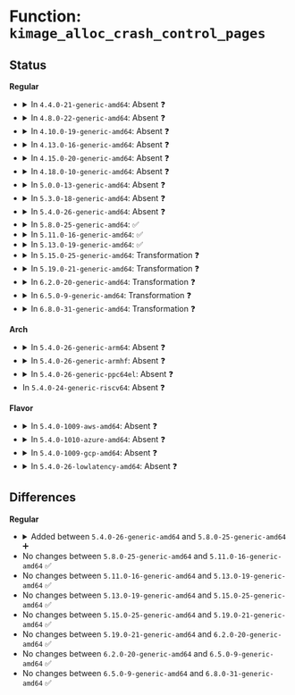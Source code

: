 # Function: <code>kimage_alloc_crash_control_pages</code>

## Status
<b>Regular</b>
<ul>
<li>
<details>
<summary>In <code>4.4.0-21-generic-amd64</code>: Absent ❓</summary>

```json
{
  "name": "kimage_alloc_crash_control_pages",
  "collision_type": "Unique Static",
  "inline_type": "Full",
  "funcs": [
    {
      "addr": 18446744071579946359,
      "name": "kimage_alloc_crash_control_pages",
      "external": false,
      "loc": "kernel/kexec_core.c:390",
      "file": "kernel/kexec_core.c",
      "inline": "not declared, inlined",
      "caller_inline": [
        "kernel/kexec_core.c:kimage_alloc_control_pages"
      ],
      "caller_func": []
    }
  ],
  "symbols": []
}
```
</details>
</li>
<li>
<details>
<summary>In <code>4.8.0-22-generic-amd64</code>: Absent ❓</summary>

```json
{
  "name": "kimage_alloc_crash_control_pages",
  "collision_type": "Unique Static",
  "inline_type": "Full",
  "funcs": [
    {
      "addr": 18446744071579977383,
      "name": "kimage_alloc_crash_control_pages",
      "external": false,
      "loc": "kernel/kexec_core.c:410",
      "file": "kernel/kexec_core.c",
      "inline": "not declared, inlined",
      "caller_inline": [
        "kernel/kexec_core.c:kimage_alloc_control_pages"
      ],
      "caller_func": []
    }
  ],
  "symbols": []
}
```
</details>
</li>
<li>
<details>
<summary>In <code>4.10.0-19-generic-amd64</code>: Absent ❓</summary>

```json
{
  "name": "kimage_alloc_crash_control_pages",
  "collision_type": "Unique Static",
  "inline_type": "Full",
  "funcs": [
    {
      "addr": 18446744071580007879,
      "name": "kimage_alloc_crash_control_pages",
      "external": false,
      "loc": "kernel/kexec_core.c:410",
      "file": "kernel/kexec_core.c",
      "inline": "not declared, inlined",
      "caller_inline": [
        "kernel/kexec_core.c:kimage_alloc_control_pages"
      ],
      "caller_func": []
    }
  ],
  "symbols": []
}
```
</details>
</li>
<li>
<details>
<summary>In <code>4.13.0-16-generic-amd64</code>: Absent ❓</summary>

```json
{
  "name": "kimage_alloc_crash_control_pages",
  "collision_type": "Unique Static",
  "inline_type": "Full",
  "funcs": [
    {
      "addr": 18446744071580015390,
      "name": "kimage_alloc_crash_control_pages",
      "external": false,
      "loc": "kernel/kexec_core.c:405",
      "file": "kernel/kexec_core.c",
      "inline": "not declared, inlined",
      "caller_inline": [
        "kernel/kexec_core.c:kimage_alloc_control_pages"
      ],
      "caller_func": []
    }
  ],
  "symbols": []
}
```
</details>
</li>
<li>
<details>
<summary>In <code>4.15.0-20-generic-amd64</code>: Absent ❓</summary>

```json
{
  "name": "kimage_alloc_crash_control_pages",
  "collision_type": "Unique Static",
  "inline_type": "Full",
  "funcs": [
    {
      "addr": 18446744071580062478,
      "name": "kimage_alloc_crash_control_pages",
      "external": false,
      "loc": "kernel/kexec_core.c:415",
      "file": "kernel/kexec_core.c",
      "inline": "not declared, inlined",
      "caller_inline": [
        "kernel/kexec_core.c:kimage_alloc_control_pages"
      ],
      "caller_func": []
    }
  ],
  "symbols": []
}
```
</details>
</li>
<li>
<details>
<summary>In <code>4.18.0-10-generic-amd64</code>: Absent ❓</summary>

```json
{
  "name": "kimage_alloc_crash_control_pages",
  "collision_type": "Unique Static",
  "inline_type": "Full",
  "funcs": [
    {
      "addr": 18446744071580119928,
      "name": "kimage_alloc_crash_control_pages",
      "external": false,
      "loc": "kernel/kexec_core.c:415",
      "file": "kernel/kexec_core.c",
      "inline": "not declared, inlined",
      "caller_inline": [
        "kernel/kexec_core.c:kimage_alloc_control_pages"
      ],
      "caller_func": []
    }
  ],
  "symbols": []
}
```
</details>
</li>
<li>
<details>
<summary>In <code>5.0.0-13-generic-amd64</code>: Absent ❓</summary>

```json
{
  "name": "kimage_alloc_crash_control_pages",
  "collision_type": "Unique Static",
  "inline_type": "Full",
  "funcs": [
    {
      "addr": 18446744071580166897,
      "name": "kimage_alloc_crash_control_pages",
      "external": false,
      "loc": "kernel/kexec_core.c:416",
      "file": "kernel/kexec_core.c",
      "inline": "not declared, inlined",
      "caller_inline": [
        "kernel/kexec_core.c:kimage_alloc_control_pages"
      ],
      "caller_func": []
    }
  ],
  "symbols": []
}
```
</details>
</li>
<li>
<details>
<summary>In <code>5.3.0-18-generic-amd64</code>: Absent ❓</summary>

```json
{
  "name": "kimage_alloc_crash_control_pages",
  "collision_type": "Unique Static",
  "inline_type": "Full",
  "funcs": [
    {
      "addr": 18446744071580212793,
      "name": "kimage_alloc_crash_control_pages",
      "external": false,
      "loc": "kernel/kexec_core.c:414",
      "file": "kernel/kexec_core.c",
      "inline": "not declared, inlined",
      "caller_inline": [
        "kernel/kexec_core.c:kimage_alloc_control_pages"
      ],
      "caller_func": []
    }
  ],
  "symbols": []
}
```
</details>
</li>
<li>
<details>
<summary>In <code>5.4.0-26-generic-amd64</code>: Absent ❓</summary>

```json
{
  "name": "kimage_alloc_crash_control_pages",
  "collision_type": "Unique Static",
  "inline_type": "Full",
  "funcs": [
    {
      "addr": 18446744071580261193,
      "name": "kimage_alloc_crash_control_pages",
      "external": false,
      "loc": "kernel/kexec_core.c:416",
      "file": "kernel/kexec_core.c",
      "inline": "not declared, inlined",
      "caller_inline": [
        "kernel/kexec_core.c:kimage_alloc_control_pages"
      ],
      "caller_func": []
    }
  ],
  "symbols": []
}
```
</details>
</li>
<li>
<details>
<summary>In <code>5.8.0-25-generic-amd64</code>: ✅</summary>

```c
struct page * kimage_alloc_crash_control_pages(struct kimage * image, unsigned int order)
```

```json
{
  "name": "kimage_alloc_crash_control_pages",
  "collision_type": "Unique Static",
  "inline_type": "No",
  "funcs": [
    {
      "addr": 18446744071580327184,
      "name": "kimage_alloc_crash_control_pages",
      "external": false,
      "loc": "kernel/kexec_core.c:416",
      "file": "kernel/kexec_core.c",
      "inline": "seen, unknown",
      "caller_inline": [],
      "caller_func": [
        "kernel/kexec_core.c:kimage_crash_copy_vmcoreinfo"
      ]
    }
  ],
  "symbols": [
    {
      "addr": 18446744071580327184,
      "name": "kimage_alloc_crash_control_pages",
      "section": ".text",
      "bind": "STB_LOCAL",
      "size": 325
    }
  ]
}
```
</details>
</li>
<li>
<details>
<summary>In <code>5.11.0-16-generic-amd64</code>: ✅</summary>

```c
struct page * kimage_alloc_crash_control_pages(struct kimage * image, unsigned int order)
```

```json
{
  "name": "kimage_alloc_crash_control_pages",
  "collision_type": "Unique Static",
  "inline_type": "No",
  "funcs": [
    {
      "addr": 18446744071580312656,
      "name": "kimage_alloc_crash_control_pages",
      "external": false,
      "loc": "kernel/kexec_core.c:415",
      "file": "kernel/kexec_core.c",
      "inline": "seen, unknown",
      "caller_inline": [],
      "caller_func": [
        "kernel/kexec_core.c:kimage_crash_copy_vmcoreinfo"
      ]
    }
  ],
  "symbols": [
    {
      "addr": 18446744071580312656,
      "name": "kimage_alloc_crash_control_pages",
      "section": ".text",
      "bind": "STB_LOCAL",
      "size": 325
    }
  ]
}
```
</details>
</li>
<li>
<details>
<summary>In <code>5.13.0-19-generic-amd64</code>: ✅</summary>

```c
struct page * kimage_alloc_crash_control_pages(struct kimage * image, unsigned int order)
```

```json
{
  "name": "kimage_alloc_crash_control_pages",
  "collision_type": "Unique Static",
  "inline_type": "No",
  "funcs": [
    {
      "addr": 18446744071580316144,
      "name": "kimage_alloc_crash_control_pages",
      "external": false,
      "loc": "kernel/kexec_core.c:416",
      "file": "kernel/kexec_core.c",
      "inline": "seen, unknown",
      "caller_inline": [],
      "caller_func": [
        "kernel/kexec_core.c:kimage_crash_copy_vmcoreinfo"
      ]
    }
  ],
  "symbols": [
    {
      "addr": 18446744071580316144,
      "name": "kimage_alloc_crash_control_pages",
      "section": ".text",
      "bind": "STB_LOCAL",
      "size": 324
    }
  ]
}
```
</details>
</li>
<li>
<details>
<summary>In <code>5.15.0-25-generic-amd64</code>: Transformation ❓</summary>

```c
struct page * kimage_alloc_crash_control_pages(struct kimage * image, unsigned int order)
```

```json
{
  "name": "kimage_alloc_crash_control_pages",
  "collision_type": "Unique Static",
  "inline_type": "No",
  "funcs": [
    {
      "addr": 0,
      "name": "kimage_alloc_crash_control_pages",
      "external": false,
      "loc": "kernel/kexec_core.c:417",
      "file": "kernel/kexec_core.c",
      "inline": "seen, unknown",
      "caller_inline": [],
      "caller_func": [
        "kernel/kexec_core.c:kimage_crash_copy_vmcoreinfo"
      ]
    }
  ],
  "symbols": [
    {
      "addr": 18446744071580469712,
      "name": "kimage_alloc_crash_control_pages",
      "section": ".text",
      "bind": "STB_LOCAL",
      "size": 467
    },
    {
      "addr": 18446744071592160245,
      "name": "kimage_alloc_crash_control_pages.cold",
      "section": ".text",
      "bind": "STB_LOCAL",
      "size": 57
    }
  ]
}
```
</details>
</li>
<li>
<details>
<summary>In <code>5.19.0-21-generic-amd64</code>: Transformation ❓</summary>

```c
struct page * kimage_alloc_crash_control_pages(struct kimage * image, unsigned int order)
```

```json
{
  "name": "kimage_alloc_crash_control_pages",
  "collision_type": "Unique Static",
  "inline_type": "No",
  "funcs": [
    {
      "addr": 0,
      "name": "kimage_alloc_crash_control_pages",
      "external": false,
      "loc": "kernel/kexec_core.c:417",
      "file": "kernel/kexec_core.c",
      "inline": "seen, unknown",
      "caller_inline": [],
      "caller_func": [
        "kernel/kexec_core.c:kimage_crash_copy_vmcoreinfo"
      ]
    }
  ],
  "symbols": [
    {
      "addr": 18446744071580663600,
      "name": "kimage_alloc_crash_control_pages",
      "section": ".text",
      "bind": "STB_LOCAL",
      "size": 447
    },
    {
      "addr": 18446744071593933351,
      "name": "kimage_alloc_crash_control_pages.cold",
      "section": ".text",
      "bind": "STB_LOCAL",
      "size": 50
    }
  ]
}
```
</details>
</li>
<li>
<details>
<summary>In <code>6.2.0-20-generic-amd64</code>: Transformation ❓</summary>

```c
struct page * kimage_alloc_crash_control_pages(struct kimage * image, unsigned int order)
```

```json
{
  "name": "kimage_alloc_crash_control_pages",
  "collision_type": "Unique Static",
  "inline_type": "No",
  "funcs": [
    {
      "addr": 0,
      "name": "kimage_alloc_crash_control_pages",
      "external": false,
      "loc": "kernel/kexec_core.c:417",
      "file": "kernel/kexec_core.c",
      "inline": "seen, unknown",
      "caller_inline": [],
      "caller_func": [
        "kernel/kexec_core.c:kimage_crash_copy_vmcoreinfo"
      ]
    }
  ],
  "symbols": [
    {
      "addr": 18446744071580933696,
      "name": "kimage_alloc_crash_control_pages",
      "section": ".text",
      "bind": "STB_LOCAL",
      "size": 448
    },
    {
      "addr": 18446744071595999199,
      "name": "kimage_alloc_crash_control_pages.cold",
      "section": ".text",
      "bind": "STB_LOCAL",
      "size": 50
    }
  ]
}
```
</details>
</li>
<li>
<details>
<summary>In <code>6.5.0-9-generic-amd64</code>: Transformation ❓</summary>

```c
struct page * kimage_alloc_crash_control_pages(struct kimage * image, unsigned int order)
```

```json
{
  "name": "kimage_alloc_crash_control_pages",
  "collision_type": "Unique Static",
  "inline_type": "No",
  "funcs": [
    {
      "addr": 0,
      "name": "kimage_alloc_crash_control_pages",
      "external": false,
      "loc": "kernel/kexec_core.c:418",
      "file": "kernel/kexec_core.c",
      "inline": "seen, unknown",
      "caller_inline": [],
      "caller_func": [
        "kernel/kexec_core.c:kimage_crash_copy_vmcoreinfo"
      ]
    }
  ],
  "symbols": [
    {
      "addr": 18446744071581020112,
      "name": "kimage_alloc_crash_control_pages",
      "section": ".text",
      "bind": "STB_LOCAL",
      "size": 448
    },
    {
      "addr": 18446744071596517334,
      "name": "kimage_alloc_crash_control_pages.cold",
      "section": ".text",
      "bind": "STB_LOCAL",
      "size": 50
    }
  ]
}
```
</details>
</li>
<li>
<details>
<summary>In <code>6.8.0-31-generic-amd64</code>: Transformation ❓</summary>

```c
struct page * kimage_alloc_crash_control_pages(struct kimage * image, unsigned int order)
```

```json
{
  "name": "kimage_alloc_crash_control_pages",
  "collision_type": "Unique Static",
  "inline_type": "No",
  "funcs": [
    {
      "addr": 0,
      "name": "kimage_alloc_crash_control_pages",
      "external": false,
      "loc": "kernel/kexec_core.c:406",
      "file": "kernel/kexec_core.c",
      "inline": "seen, unknown",
      "caller_inline": [],
      "caller_func": [
        "kernel/kexec_core.c:kimage_crash_copy_vmcoreinfo"
      ]
    }
  ],
  "symbols": [
    {
      "addr": 18446744071581118192,
      "name": "kimage_alloc_crash_control_pages",
      "section": ".text",
      "bind": "STB_LOCAL",
      "size": 455
    },
    {
      "addr": 18446744071597417345,
      "name": "kimage_alloc_crash_control_pages.cold",
      "section": ".text",
      "bind": "STB_LOCAL",
      "size": 50
    }
  ]
}
```
</details>
</li>
</ul>
<b>Arch</b>
<ul>
<li>
<details>
<summary>In <code>5.4.0-26-generic-arm64</code>: Absent ❓</summary>

```json
{
  "name": "kimage_alloc_crash_control_pages",
  "collision_type": "Unique Static",
  "inline_type": "Full",
  "funcs": [
    {
      "addr": 18446603336491504096,
      "name": "kimage_alloc_crash_control_pages",
      "external": false,
      "loc": "kernel/kexec_core.c:416",
      "file": "kernel/kexec_core.c",
      "inline": "not declared, inlined",
      "caller_inline": [
        "kernel/kexec_core.c:kimage_alloc_control_pages"
      ],
      "caller_func": []
    }
  ],
  "symbols": []
}
```
</details>
</li>
<li>
<details>
<summary>In <code>5.4.0-26-generic-armhf</code>: Absent ❓</summary>

```json
{
  "name": "kimage_alloc_crash_control_pages",
  "collision_type": "Unique Static",
  "inline_type": "Full",
  "funcs": [
    {
      "addr": 3225485548,
      "name": "kimage_alloc_crash_control_pages",
      "external": false,
      "loc": "kernel/kexec_core.c:416",
      "file": "kernel/kexec_core.c",
      "inline": "not declared, inlined",
      "caller_inline": [
        "kernel/kexec_core.c:kimage_alloc_control_pages"
      ],
      "caller_func": []
    }
  ],
  "symbols": []
}
```
</details>
</li>
<li>
<details>
<summary>In <code>5.4.0-26-generic-ppc64el</code>: Absent ❓</summary>

```json
{
  "name": "kimage_alloc_crash_control_pages",
  "collision_type": "Unique Static",
  "inline_type": "Full",
  "funcs": [
    {
      "addr": 13835058055284464096,
      "name": "kimage_alloc_crash_control_pages",
      "external": false,
      "loc": "kernel/kexec_core.c:416",
      "file": "kernel/kexec_core.c",
      "inline": "not declared, inlined",
      "caller_inline": [
        "kernel/kexec_core.c:kimage_alloc_control_pages"
      ],
      "caller_func": []
    }
  ],
  "symbols": []
}
```
</details>
</li>
<li>
In <code>5.4.0-24-generic-riscv64</code>: Absent ❓
</li>
</ul>
<b>Flavor</b>
<ul>
<li>
<details>
<summary>In <code>5.4.0-1009-aws-amd64</code>: Absent ❓</summary>

```json
{
  "name": "kimage_alloc_crash_control_pages",
  "collision_type": "Unique Static",
  "inline_type": "Full",
  "funcs": [
    {
      "addr": 18446744071580229993,
      "name": "kimage_alloc_crash_control_pages",
      "external": false,
      "loc": "kernel/kexec_core.c:416",
      "file": "kernel/kexec_core.c",
      "inline": "not declared, inlined",
      "caller_inline": [
        "kernel/kexec_core.c:kimage_alloc_control_pages"
      ],
      "caller_func": []
    }
  ],
  "symbols": []
}
```
</details>
</li>
<li>
<details>
<summary>In <code>5.4.0-1010-azure-amd64</code>: Absent ❓</summary>

```json
{
  "name": "kimage_alloc_crash_control_pages",
  "collision_type": "Unique Static",
  "inline_type": "Full",
  "funcs": [
    {
      "addr": 18446744071580177481,
      "name": "kimage_alloc_crash_control_pages",
      "external": false,
      "loc": "kernel/kexec_core.c:416",
      "file": "kernel/kexec_core.c",
      "inline": "not declared, inlined",
      "caller_inline": [
        "kernel/kexec_core.c:kimage_alloc_control_pages"
      ],
      "caller_func": []
    }
  ],
  "symbols": []
}
```
</details>
</li>
<li>
<details>
<summary>In <code>5.4.0-1009-gcp-amd64</code>: Absent ❓</summary>

```json
{
  "name": "kimage_alloc_crash_control_pages",
  "collision_type": "Unique Static",
  "inline_type": "Full",
  "funcs": [
    {
      "addr": 18446744071580221465,
      "name": "kimage_alloc_crash_control_pages",
      "external": false,
      "loc": "kernel/kexec_core.c:416",
      "file": "kernel/kexec_core.c",
      "inline": "not declared, inlined",
      "caller_inline": [
        "kernel/kexec_core.c:kimage_alloc_control_pages"
      ],
      "caller_func": []
    }
  ],
  "symbols": []
}
```
</details>
</li>
<li>
<details>
<summary>In <code>5.4.0-26-lowlatency-amd64</code>: Absent ❓</summary>

```json
{
  "name": "kimage_alloc_crash_control_pages",
  "collision_type": "Unique Static",
  "inline_type": "Full",
  "funcs": [
    {
      "addr": 18446744071580274297,
      "name": "kimage_alloc_crash_control_pages",
      "external": false,
      "loc": "kernel/kexec_core.c:416",
      "file": "kernel/kexec_core.c",
      "inline": "not declared, inlined",
      "caller_inline": [
        "kernel/kexec_core.c:kimage_alloc_control_pages"
      ],
      "caller_func": []
    }
  ],
  "symbols": []
}
```
</details>
</li>
</ul>

## Differences
<b>Regular</b>
<ul>
<li>
<details>
<summary>Added between <code>5.4.0-26-generic-amd64</code> and <code>5.8.0-25-generic-amd64</code> ➕</summary>

```c
struct page * kimage_alloc_crash_control_pages(struct kimage * image, unsigned int order)
```
</details>
</li>
<li>
No changes between <code>5.8.0-25-generic-amd64</code> and <code>5.11.0-16-generic-amd64</code> ✅
</li>
<li>
No changes between <code>5.11.0-16-generic-amd64</code> and <code>5.13.0-19-generic-amd64</code> ✅
</li>
<li>
No changes between <code>5.13.0-19-generic-amd64</code> and <code>5.15.0-25-generic-amd64</code> ✅
</li>
<li>
No changes between <code>5.15.0-25-generic-amd64</code> and <code>5.19.0-21-generic-amd64</code> ✅
</li>
<li>
No changes between <code>5.19.0-21-generic-amd64</code> and <code>6.2.0-20-generic-amd64</code> ✅
</li>
<li>
No changes between <code>6.2.0-20-generic-amd64</code> and <code>6.5.0-9-generic-amd64</code> ✅
</li>
<li>
No changes between <code>6.5.0-9-generic-amd64</code> and <code>6.8.0-31-generic-amd64</code> ✅
</li>
</ul>
